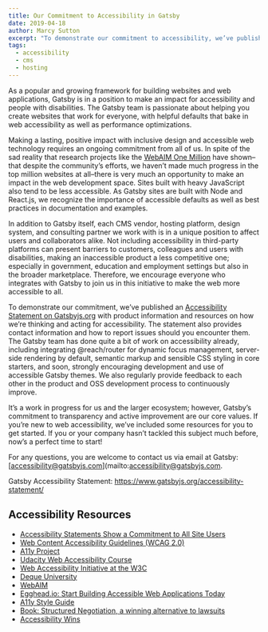 ```yaml
---
title: Our Commitment to Accessibility in Gatsby
date: 2019-04-18
author: Marcy Sutton
excerpt: "To demonstrate our commitment to accessibility, we’ve published an Accessibility Statement on Gatsbyjs.org with product information and resources as well as contact information. We encourage everyone integrating and building with Gatsby to join us in this initiative to make the web more accessible to all!"
tags:
  - accessibility
  - cms
  - hosting
---
```


As a popular and growing framework for building websites and web applications, Gatsby is in a position to make an impact for accessibility and people with disabilities. The Gatsby team is passionate about helping you create websites that work for everyone, with helpful defaults that bake in web accessibility as well as performance optimizations.

Making a lasting, positive impact with inclusive design and accessible web technology requires an ongoing commitment from all of us. In spite of the sad reality that research projects like the [WebAIM One Million](https://webaim.org/projects/million/) have shown–that despite the community’s efforts, we haven’t made much progress in the top million websites at all–there is very much an opportunity to make an impact in the web development space. Sites built with heavy JavaScript also tend to be less accessible. As Gatsby sites are built with Node and React.js, we recognize the importance of accessible defaults as well as best practices in documentation and examples.

In addition to Gatsby itself, each CMS vendor, hosting platform, design system, and consulting partner we work with is in a unique position to affect users and collaborators alike. Not including accessibility in third-party platforms can present barriers to customers, colleagues and users with disabilities, making an inaccessible product a less competitive one; especially in government, education and employment settings but also in the broader marketplace. Therefore, we encourage everyone who integrates with Gatsby to join us in this initiative to make the web more accessible to all.

To demonstrate our commitment, we’ve published an [Accessibility Statement on Gatsbyjs.org](/accessibility-statement/) with product information and resources on how we’re thinking and acting for accessibility. The statement also provides contact information and how to report issues should you encounter them. The Gatsby team has done quite a bit of work on accessibility already, including integrating @reach/router for dynamic focus management, server-side rendering by default, semantic markup and sensible CSS styling in core starters, and soon, strongly encouraging development and use of accessible Gatsby themes. We also regularly provide feedback to each other in the product and OSS development process to continuously improve.

It’s a work in progress for us and the larger ecosystem; however, Gatsby’s commitment to transparency and active improvement are our core values. If you’re new to web accessibility, we’ve included some resources for you to get started. If you or your company hasn’t tackled this subject much before, now’s a perfect time to start!

For any questions, you are welcome to contact us via email at Gatsby: [accessibility@gatsbyjs.com](mailto:accessibility@gatsbyjs.com.

Gatsby Accessibility Statement: https://www.gatsbyjs.org/accessibility-statement/

## Accessibility Resources

- [Accessibility Statements Show a Commitment to All Site Users](https://www.lflegal.com/2013/02/access-info-pages/)
- [Web Content Accessibility Guidelines (WCAG 2.0)](https://www.w3.org/TR/WCAG20/)
- [A11y Project](http://a11yproject.com/)
- [Udacity Web Accessibility Course](https://www.udacity.com/course/web-accessibility--ud891)
- [Web Accessibility Initiative at the W3C](https://www.w3.org/WAI/)
- [Deque University](https://dequeuniversity.com)
- [WebAIM](https://webaim.org)
- [Egghead.io: Start Building Accessible Web Applications Today](https://egghead.io/courses/start-building-accessible-web-applications-today)
- [A11y Style Guide](https://a11y-style-guide.com/style-guide/section-resources.html)
- [Book: Structured Negotiation, a winning alternative to lawsuits](https://www.lflegal.com/book/)
- [Accessibility Wins](https://a11ywins.tumblr.com)
